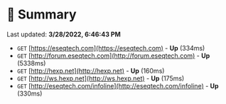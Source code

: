 # 📖 Summary
Last updated: **3/28/2022, 6:46:43 PM**

- `GET` [https://eseqtech.com](https://eseqtech.com) - **Up** (334ms)
- `GET` [http://forum.eseqtech.com](http://forum.eseqtech.com) - **Up** (5338ms)
- `GET` [http://hexp.net](http://hexp.net) - **Up** (160ms)
- `GET` [http://ws.hexp.net](http://ws.hexp.net) - **Up** (175ms)
- `GET` [http://eseqtech.com/infoline](http://eseqtech.com/infoline) - **Up** (330ms)
